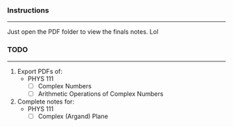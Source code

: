 ### Instructions
---
Just open the PDF folder to view the finals notes. Lol
### TODO
---
1. Export PDFs of:
	- PHYS 111
		- [ ] Complex Numbers
		- [ ] Arithmetic Operations of Complex Numbers
2. Complete notes for:
	- PHYS 111
		- [ ] Complex (Argand) Plane